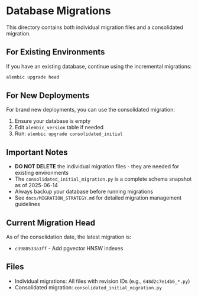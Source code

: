 # Database Migrations

This directory contains both individual migration files and a consolidated migration.

## For Existing Environments

If you have an existing database, continue using the incremental migrations:

```bash
alembic upgrade head
```

## For New Deployments

For brand new deployments, you can use the consolidated migration:

1. Ensure your database is empty
2. Edit `alembic_version` table if needed
3. Run: `alembic upgrade consolidated_initial`

## Important Notes

- **DO NOT DELETE** the individual migration files - they are needed for existing environments
- The `consolidated_initial_migration.py` is a complete schema snapshot as of 2025-06-14
- Always backup your database before running migrations
- See `docs/MIGRATION_STRATEGY.md` for detailed migration management guidelines

## Current Migration Head

As of the consolidation date, the latest migration is:

- `c3988533a3ff` - Add pgvector HNSW indexes

## Files

- Individual migrations: All files with revision IDs (e.g., `648d2c7e14b6_*.py`)
- Consolidated migration: `consolidated_initial_migration.py`
